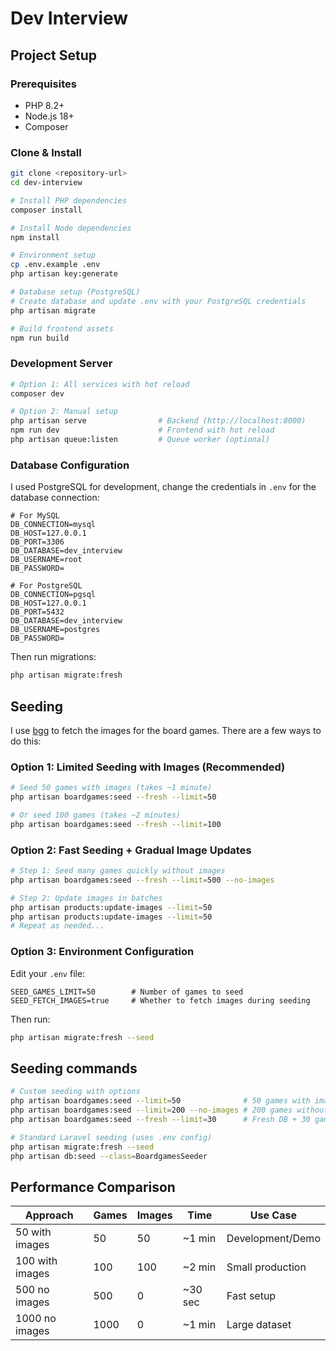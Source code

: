 # Dev Interview

## Project Setup

### Prerequisites

- PHP 8.2+
- Node.js 18+
- Composer

### Clone & Install

```bash
git clone <repository-url>
cd dev-interview

# Install PHP dependencies
composer install

# Install Node dependencies
npm install

# Environment setup
cp .env.example .env
php artisan key:generate

# Database setup (PostgreSQL)
# Create database and update .env with your PostgreSQL credentials
php artisan migrate

# Build frontend assets
npm run build
```

### Development Server

```bash
# Option 1: All services with hot reload
composer dev

# Option 2: Manual setup
php artisan serve                # Backend (http://localhost:8000)
npm run dev                      # Frontend with hot reload
php artisan queue:listen         # Queue worker (optional)
```

### Database Configuration

I used PostgreSQL for development, change the credentials in `.env` for the database connection:

```env
# For MySQL
DB_CONNECTION=mysql
DB_HOST=127.0.0.1
DB_PORT=3306
DB_DATABASE=dev_interview
DB_USERNAME=root
DB_PASSWORD=

# For PostgreSQL
DB_CONNECTION=pgsql
DB_HOST=127.0.0.1
DB_PORT=5432
DB_DATABASE=dev_interview
DB_USERNAME=postgres
DB_PASSWORD=
```

Then run migrations:

```bash
php artisan migrate:fresh
```

## Seeding

I use [bgg](https://boardgamegeek.com/) to fetch the images for the board games. There are a few ways to do this:

### Option 1: Limited Seeding with Images (Recommended)

```bash
# Seed 50 games with images (takes ~1 minute)
php artisan boardgames:seed --fresh --limit=50

# Or seed 100 games (takes ~2 minutes)
php artisan boardgames:seed --fresh --limit=100
```

### Option 2: Fast Seeding + Gradual Image Updates

```bash
# Step 1: Seed many games quickly without images
php artisan boardgames:seed --fresh --limit=500 --no-images

# Step 2: Update images in batches
php artisan products:update-images --limit=50
php artisan products:update-images --limit=50
# Repeat as needed...
```

### Option 3: Environment Configuration

Edit your `.env` file:

```env
SEED_GAMES_LIMIT=50        # Number of games to seed
SEED_FETCH_IMAGES=true     # Whether to fetch images during seeding
```

Then run:

```bash
php artisan migrate:fresh --seed
```

## Seeding commands

```bash
# Custom seeding with options
php artisan boardgames:seed --limit=50              # 50 games with images
php artisan boardgames:seed --limit=200 --no-images # 200 games without images
php artisan boardgames:seed --fresh --limit=30      # Fresh DB + 30 games

# Standard Laravel seeding (uses .env config)
php artisan migrate:fresh --seed
php artisan db:seed --class=BoardgamesSeeder
```

## Performance Comparison

| Approach        | Games | Images | Time    | Use Case         |
| --------------- | ----- | ------ | ------- | ---------------- |
| 50 with images  | 50    | 50     | ~1 min  | Development/Demo |
| 100 with images | 100   | 100    | ~2 min  | Small production |
| 500 no images   | 500   | 0      | ~30 sec | Fast setup       |
| 1000 no images  | 1000  | 0      | ~1 min  | Large dataset    |
